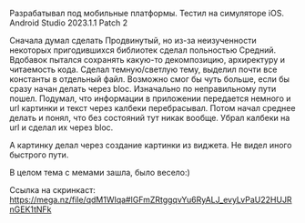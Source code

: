 Разрабатывал под мобильные платформы. Тестил на симуляторе iOS.
Android Studio 2023.1.1 Patch 2

Сначала думал сделать Продвинутый, но из-за неизученности некоторых пригодившихся 
библиотек сделал польностью Средний. Вдобавок пытался сохранять какую-то декомпозицию,
архиректуру и читаемость кода. Сделал темную/светлую тему, выделил почти все константы
в отдельный файл.
Возможно смог бы чуть больше, если бы сразу начан делать через bloc. Изначально по
неправильному пути пошел. Подумал, что информации в приложении передается немного
и url картинки и текст через калбеки перебрасывал. Потом начал среднее делать 
и понял, что без состояний тут никак вообще. Убрал калбеки на url и сделал их через bloc.

А картинку делал через создание картинки из виджета. Не видел иного быстрого пути.

В целом тема с мемами зашла, было весело:)


Ссылка на скринкаст: https://mega.nz/file/qdM1WIqa#lGFmZRtggqvYu6RyALJ_evyLvPaU22HUJRnGEK1tNFk